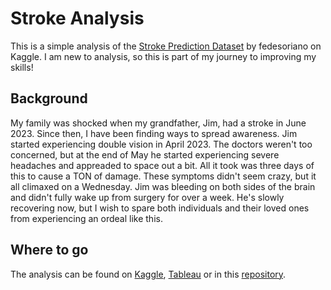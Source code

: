 # Stroke Analysis

This is a simple analysis of the [Stroke Prediction Dataset](https://www.kaggle.com/datasets/fedesoriano/stroke-prediction-dataset) by fedesoriano on Kaggle. I am new to analysis, so this is part of my journey to improving my skills!

## Background 
My family was shocked when my grandfather, Jim, had a stroke in June 2023. Since then, I have been finding ways to spread awareness. Jim started experiencing double vision in April 2023. The doctors weren't too concerned, but at the end of May he started experiencing severe headaches and appreaded to space out a bit. All it took was three days of this to cause a TON of damage. These symptoms didn't seem crazy, but it all climaxed on a Wednesday. Jim was bleeding on both sides of the brain and didn't fully wake up from surgery for over a week. He's slowly recovering now, but I wish to spare both individuals and their loved ones from experiencing an ordeal like this.

## Where to go
The analysis can be found on [Kaggle](https://www.kaggle.com/code/sarahgraddy/stroke-analysis), [Tableau](https://public.tableau.com/views/StrokeAnalysis_16866691283780/Dashboard1?:language=en-US&:display_count=n&:origin=viz_share_link) or in this [repository](stroke-analysis.ipynb). 

